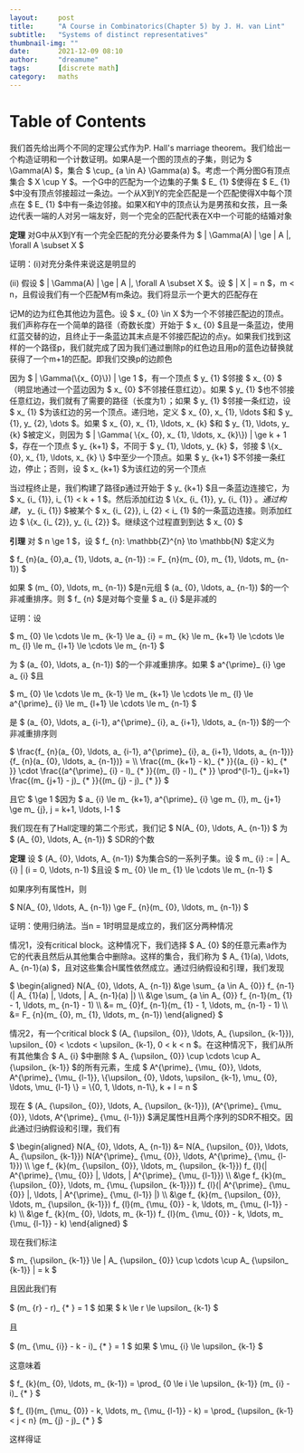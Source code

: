 ```yaml
---
layout:     post
title:      "A Course in Combinatorics(Chapter 5) by J. H. van Lint"
subtitle:   "Systems of distinct representatives"
thumbnail-img: ""
date:       2021-12-09 08:10
author:     "dreamume"
tags: 		[discrete math]
category:   maths
---
```

<head>
    <script src="https://cdn.mathjax.org/mathjax/latest/MathJax.js?config=TeX-AMS-MML_HTMLorMML" type="text/javascript"></script>
    <script type="text/x-mathjax-config">
        MathJax.Hub.Config({
            tex2jax: {
            skipTags: ['script', 'noscript', 'style', 'textarea', 'pre'],
            inlineMath: [['$','$']]
            }
        });
    </script>
</head>

# Table of Contents



我们首先给出两个不同的定理公式作为P. Hall's marriage theorem。我们给出一个构造证明和一个计数证明。如果A是一个图的顶点的子集，则记为 $ \\Gamma(A) $，集合 $ \\cup_ {a \\in A} \\Gamma(a) $。考虑一个两分图G有顶点集合 $ X \\cup Y $。一个G中的匹配为一个边集的子集 $ E_ {1} $使得在 $ E_ {1} $中没有顶点邻接超过一条边。一个从X到Y的完全匹配是一个匹配使得X中每个顶点在 $ E_ {1} $中有一条边邻接。如果X和Y中的顶点认为是男孩和女孩，且一条边代表一端的人对另一端友好，则一个完全的匹配代表在X中一个可能的结婚对象

**定理** 对G中从X到Y有一个完全匹配的充分必要条件为 $ \| \\Gamma(A) \| \\ge \| A \|, \\forall A \\subset X $

证明：(i)对充分条件来说这是明显的

(ii) 假设 $ \| \\Gamma(A) \| \\ge \| A \|, \\forall A \\subset X $。设 $ \| X \| = n $，m < n，且假设我们有一个匹配M有m条边。我们将显示一个更大的匹配存在

记M的边为红色其他边为蓝色。设 $ x_ {0} \\in X $为一个不邻接匹配边的顶点。我们声称存在一个简单的路径（奇数长度）开始于 $ x_ {0} $且是一条蓝边，使用红蓝交替的边，且终止于一条蓝边其末点是不邻接匹配边的点y。如果我们找到这样的一个路径p，我们就完成了因为我们通过删除p的红色边且用p的蓝色边替换就获得了一个m+1的匹配。即我们交换p的边颜色

因为 $ \| \\Gamma(\\{x_ {0}\\}) \| \\ge 1 $，有一个顶点 $ y_ {1} $邻接 $ x_ {0} $（明显地通过一个蓝边因为 $ x_ {0} $不邻接任意红边）。如果 $ y_ {1} $也不邻接任意红边，我们就有了需要的路径（长度为1）；如果 $ y_ {1} $邻接一条红边，设 $ x_ {1} $为该红边的另一个顶点。递归地，定义 $ x_ {0}, x_ {1}, \\ldots $和 $ y_ {1}, y_ {2}, \\dots $。如果 $ x_ {0}, x_ {1}, \\ldots, x_ {k} $和 $ y_ {1}, \\ldots, y_ {k} $被定义，则因为 $ \| \\Gamma( \\{x_ {0}, x_ {1}, \\ldots, x_ {k}\\}) \| \\ge k + 1 $，存在一个顶点 $ y_ {k+1} $，不同于 $ y_ {1}, \\ldots, y_ {k} $，邻接 $ \\{x_ {0}, x_ {1}, \\ldots, x_ {k} \\} $中至少一个顶点。如果 $ y_ {k+1} $不邻接一条红边，停止；否则，设 $ x_ {k+1} $为该红边的另一个顶点

当过程终止是，我们构建了路径p通过开始于 $ y_ {k+1} $且一条蓝边连接它，为 $ x_ {i_ {1}}, i_ {1} < k + 1 $。然后添加红边 $ \\{x_ {i_ {1}}, y_ {i_ {1}} $。通过构建，$ y_ {i_ {1}} $被某个 $ x_ {i_ {2}}, i_ {2} < i_ {1} $的一条蓝边连接。则添加红边 $ \\{x_ {i_ {2}}, y_ {i_ {2}} $。继续这个过程直到到达 $ x_ {0} $

**引理** 对 $ n \\ge 1 $，设 $ f_ {n}: \\mathbb{Z}^{n} \\to \\mathbb{N} $定义为

$ f_ {n}(a_ {0},a_ {1}, \\ldots, a_ {n-1}) := F_ {n}(m_ {0}, m_ {1}, \\ldots, m_ {n-1}) $

如果 $ (m_ {0}, \\ldots, m_ {n-1}) $是n元组 $ (a_ {0}, \\ldots, a_ {n-1}) $的一个非减重排序。则 $ f_ {n} $是对每个变量 $ a_ {i} $是非减的

证明：设

$ m_ {0} \\le \\cdots \\le m_ {k-1} \\le a_ {i} = m_ {k} \\le m_ {k+1} \\le \\cdots \\le m_ {l} \\le m_ {l+1} \\le \\cdots \\le m_ {n-1} $

为 $ (a_ {0}, \\ldots, a_ {n-1}) $的一个非减重排序。如果 $ a^{\\prime}_ {i} \\ge a_ {i} $且

$ m_ {0} \\le \\cdots \\le m_ {k-1} \\le m_ {k+1} \\le \\cdots \\le m_ {l} \\le a^{\\prime}_ {i} \\le m_ {l+1} \\le \\cdots \\le m_ {n-1} $

是 $ (a_ {0}, \\ldots, a_ {i-1}, a^{\\prime}_ {i}, a_ {i+1}, \\ldots, a_ {n-1}) $的一个非减重排序则

$ \\frac{f_ {n}(a_ {0}, \\ldots, a_ {i-1}, a^{\\prime}_ {i}, a_ {i+1}, \\ldots, a_ {n-1})}{f_ {n}(a_ {0}, \\ldots, a_ {n-1})} = \\\\ \\frac{(m_ {k+1} - k)_ {* }}{(a_ {i} - k)_ {* }} \\cdot \\frac{(a^{\\prime}_ {i} - l)_ {* }}{(m_ {l} - l)_ {* }} \\prod^{l-1}_ {j=k+1} \\frac{(m_ {j+1} - j)_ {* }}{(m_ {j} - j)_ {* }} $

且它 $ \\ge 1 $因为 $ a_ {i} \\le m_ {k+1}, a^{\\prime}_ {i} \\ge m_ {l}, m_ {j+1} \\ge m_ {j}, j = k+1, \\ldots, l-1 $

我们现在有了Hall定理的第二个形式，我们记 $ N(A_ {0}, \\ldots, A_ {n-1}) $ 为 $ (A_ {0}, \\ldots, A_ {n-1}) $ SDR的个数

**定理** 设 $ (A_ {0}, \\ldots, A_ {n-1}) $为集合S的一系列子集。设 $ m_ {i} := \| A_ {i} \| (i = 0, \\ldots, n-1) $且设 $ m_ {0} \\le m_ {1} \\le \\cdots \\le m_ {n-1} $

如果序列有属性H，则

$ N(A_ {0}, \\ldots, A_ {n-1}) \\ge F_ {n}(m_ {0}, \\ldots, m_ {n-1}) $

证明：使用归纳法。当n = 1时明显是成立的，我们区分两种情况

情况1，没有critical block。这种情况下，我们选择 $ A_ {0} $的任意元素a作为它的代表且然后从其他集合中删除a。这样的集合，我们称为 $ A_ {1}(a), \\ldots, A_ {n-1}(a) $，且对这些集合H属性依然成立。通过归纳假设和引理，我们发现

$ \\begin{aligned} N(A_ {0}, \\ldots, A_ {n-1}) &\\ge \\sum_ {a \\in A_ {0}} f_ {n-1}(\| A_ {1}(a) \|, \\ldots, \| A_ {n-1}(a) \|) \\\\ &\\ge \\sum_ {a \\in A_ {0}} f_ {n-1}(m_ {1} - 1, \\ldots, m_ {n-1} - 1) \\\\ &= m_ {0}f_ {n-1}(m_ {1} - 1, \\ldots, m_ {n-1} - 1) \\\\ &= F_ {n}(m_ {0}, m_ {1}, \\ldots, m_ {n-1}) \\end{aligned} $

情况2，有一个critical block $ (A_ {\\upsilon_ {0}}, \\ldots, A_ {\\upsilon_ {k-1}}), \\upsilon_ {0} < \\cdots < \\upsilon_ {k-1}, 0 < k < n $。在这种情况下，我们从所有其他集合 $ A_ {i} $中删除 $ A_ {\\upsilon_ {0}} \\cup \\cdots \\cup A_ {\\upsilon_ {k-1}} $的所有元素，生成 $ A^{\\prime}_ {\\mu_ {0}}, \\ldots, A^{\\prime}_ {\\mu_ {l-1}}, \\{\\upsilon_ {0}, \\ldots, \\upsilon_ {k-1}, \\mu_ {0}, \\ldots, \\mu_ {l-1} \\} = \\{0, 1, \\ldots, n-1\\}, k + l = n $

现在 $ (A_ {\\upsilon_ {0}}, \\ldots, A_ {\\upsilon_ {k-1}}), (A^{\\prime}_ {\\mu_ {0}}, \\ldots, A^{\\prime}_ {\\mu_ {l-1}}) $满足属性H且两个序列的SDR不相交。因此通过归纳假设和引理，我们有

$ \\begin{aligned} N(A_ {0}, \\ldots, A_ {n-1}) &= N(A_ {\\upsilon_ {0}}, \\ldots, A_ {\\upsilon_ {k-1}}) N(A^{\\prime}_ {\\mu_ {0}}, \\ldots, A^{\\prime}_ {\\mu_ {l-1}}) \\\\ \\ge f_ {k}(m_ {\\upsilon_ {0}}, \\ldots, m_ {\\upsilon_ {k-1}}) f_ {l}(\| A^{\\prime}_ {\\mu_ {0}} \|, \\ldots, \| A^{\\prime}_ {\\mu_ {l-1}}) \\\\ &\\ge f_ {k}(m_ {\\upsilon_ {0}}, \\ldots, m_ {\\mu_ {\\upsilon_ {k-1}}}) f_ {l}(\| A^{\\prime}_ {\\mu_ {0}} \|, \\ldots, \| A^{\\prime}_ {\\mu_ {l-1}} \|) \\\\ &\\ge f_ {k}(m_ {\\upsilon_ {0}}, \\ldots, m_ {\\upsilon_ {k-1}}) f_ {l}(m_ {\\mu_ {0}} - k, \\ldots, m_ {\\mu_ {l-1}} - k) \\\\ &\\ge f_ {k}(m_ {0}, \\ldots, m_ {k-1}) f_ {l}(m_ {\\mu_ {0}} - k, \\ldots, m_ {\\mu_ {l-1}} - k) \\end{aligned} $

现在我们标注

$ m_ {\\upsilon_ {k-1}} \\le \| A_ {\\upsilon_ {0}} \\cup \\cdots \\cup A_ {\\upsilon_ {k-1}} \| = k $

且因此我们有

$ (m_ {r} - r)_ {* } = 1 $ 如果 $ k \\le r \\le \\upsilon_ {k-1} $

且

$ (m_ {\\mu_ {i}} - k - i)_ {* } = 1 $ 如果 $ \\mu_ {i} \\le \\upsilon_ {k-1} $

这意味着

$ f_ {k}(m_ {0}, \\ldots, m_ {k-1}) = \\prod_ {0 \\le i \\le \\upsilon_ {k-1}} (m_ {i} - i)_ {* } $

$ f_ {l}(m_ {\\mu_ {0}} - k, \\ldots, m_ {\\mu_ {l-1}} - k) = \\prod_ {\\upsilon_ {k-1} < j < n} (m_ {j} - j)_ {* } $

这样得证

